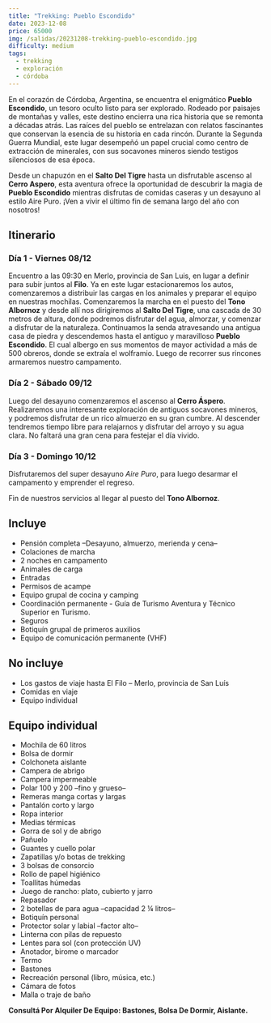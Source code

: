 ```yaml
---
title: "Trekking: Pueblo Escondido"
date: 2023-12-08
price: 65000
img: /salidas/20231208-trekking-pueblo-escondido.jpg
difficulty: medium
tags:
  - trekking
  - exploración
  - córdoba
---
```


En el corazón de Córdoba, Argentina, se encuentra el enigmático **Pueblo Escondido**, un tesoro oculto listo para ser explorado. Rodeado por paisajes de montañas y valles, este destino encierra una rica historia que se remonta a décadas atrás. Las raíces del pueblo se entrelazan con relatos fascinantes que conservan la esencia de su historia en cada rincón. Durante la Segunda Guerra Mundial, este lugar desempeñó un papel crucial como centro de extracción de minerales, con sus socavones mineros siendo testigos silenciosos de esa época.

Desde un chapuzón en el **Salto Del Tigre** hasta un disfrutable ascenso al **Cerro Aspero**, esta aventura ofrece la oportunidad de descubrir la magia de **Pueblo Escondido** mientras disfrutas de comidas caseras y un desayuno al estilo Aire Puro. ¡Ven a vivir el último fin de semana largo del año con nosotros!

## Itinerario

### Día 1 - Viernes 08/12

Encuentro a las 09:30 en Merlo, provincia de San Luis, en lugar a definir para subir juntos al **Filo**. Ya en este lugar estacionaremos los autos, comenzaremos a distribuir las cargas en los animales y preparar el equipo en nuestras mochilas. Comenzaremos la marcha en el puesto del **Tono Albornoz** y desde allí nos dirigiremos al **Salto Del Tigre**, una cascada de 30 metros de altura, donde podremos disfrutar del agua, almorzar, y comenzar a disfrutar de la naturaleza. Continuamos la senda atravesando una antigua casa de piedra y descendemos hasta el antiguo y maravilloso **Pueblo Escondido**. El cual albergo en sus momentos de mayor actividad a más de 500 obreros, donde se extraía el wolframio. Luego de recorrer sus rincones armaremos nuestro campamento.

### Día 2 - Sábado 09/12

Luego del desayuno comenzaremos el ascenso al **Cerro Áspero**. Realizaremos una interesante exploración de antiguos socavones mineros, y podremos disfrutar de un rico almuerzo en su gran cumbre. Al descender tendremos tiempo libre para relajarnos y disfrutar del arroyo y su agua clara. No faltará una gran cena para festejar el día vivido.

### Día 3 - Domingo 10/12

Disfrutaremos del super desayuno _Aire Puro_, para luego desarmar el campamento y emprender el regreso.

Fin de nuestros servicios al llegar al puesto del **Tono Albornoz**.

## Incluye

- Pensión completa –Desayuno, almuerzo, merienda y cena–
- Colaciones de marcha
- 2 noches en campamento
- Animales de carga
- Entradas
- Permisos de acampe
- Equipo grupal de cocina y camping
- Coordinación permanente - Guía de Turismo Aventura y Técnico Superior en Turismo.
- Seguros
- Botiquín grupal de primeros auxilios
- Equipo de comunicación permanente (VHF)

## No incluye

- Los gastos de viaje hasta El Filo – Merlo, provincia de San Luís
- Comidas en viaje
- Equipo individual

## Equipo individual

- Mochila de 60 litros
- Bolsa de dormir
- Colchoneta aislante
- Campera de abrigo
- Campera impermeable
- Polar 100 y 200 –fino y grueso–
- Remeras manga cortas y largas
- Pantalón corto y largo
- Ropa interior
- Medias térmicas
- Gorra de sol y de abrigo
- Pañuelo
- Guantes y cuello polar
- Zapatillas y/o botas de trekking
- 3 bolsas de consorcio
- Rollo de papel higiénico
- Toallitas húmedas
- Juego de rancho: plato, cubierto y jarro
- Repasador
- 2 botellas de para agua –capacidad 2 ¼ litros–
- Botiquín personal
- Protector solar y labial –factor alto–
- Linterna con pilas de repuesto
- Lentes para sol (con protección UV)
- Anotador, birome o marcador
- Termo
- Bastones
- Recreación personal (libro, música, etc.)
- Cámara de fotos
- Malla o traje de baño

**Consultá Por Alquiler De Equipo: Bastones, Bolsa De Dormir, Aislante.**
